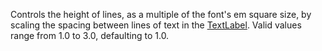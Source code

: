 Controls the height of lines, as a multiple of the font's em square size, by scaling the spacing between lines of text in the [TextLabel](https://developer.roblox.com/en-us/api-reference/class/TextLabel). Valid values range from 1.0 to 3.0, defaulting to 1.0.